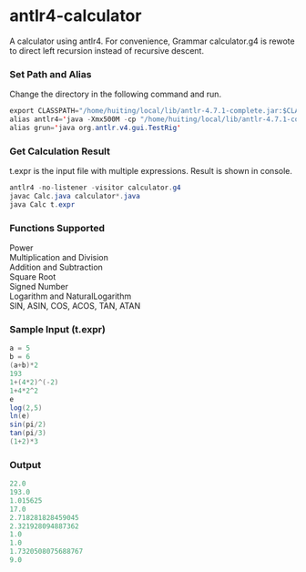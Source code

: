 # antlr4-calculator
A calculator using antlr4. For convenience, Grammar calculator.g4 is rewote to direct left recursion instead of recursive descent.

### Set Path and Alias
Change the directory in the following command and run.
```java
export CLASSPATH="/home/huiting/local/lib/antlr-4.7.1-complete.jar:$CLASSPATH"
alias antlr4='java -Xmx500M -cp "/home/huiting/local/lib/antlr-4.7.1-complete.jar:$CLASSPATH" org.antlr.v4.Tool'
alias grun='java org.antlr.v4.gui.TestRig'
```

### Get Calculation Result

t.expr is the input file with multiple expressions. Result is shown in console.

```java
antlr4 -no-listener -visitor calculator.g4
javac Calc.java calculator*.java
java Calc t.expr
```
### Functions Supported
Power  
Multiplication and Division  
Addition and Subtraction  
Square Root  
Signed Number  
Logarithm and NaturalLogarithm  
SIN, ASIN, COS, ACOS, TAN, ATAN  

### Sample Input (t.expr)
```java
a = 5
b = 6
(a+b)*2
193
1+(4*2)^(-2)
1+4*2^2
e
log(2,5)
ln(e)
sin(pi/2)
tan(pi/3)
(1+2)*3
```

### Output
```java
22.0
193.0
1.015625
17.0
2.718281828459045
2.321928094887362
1.0
1.0
1.7320508075688767
9.0
```
